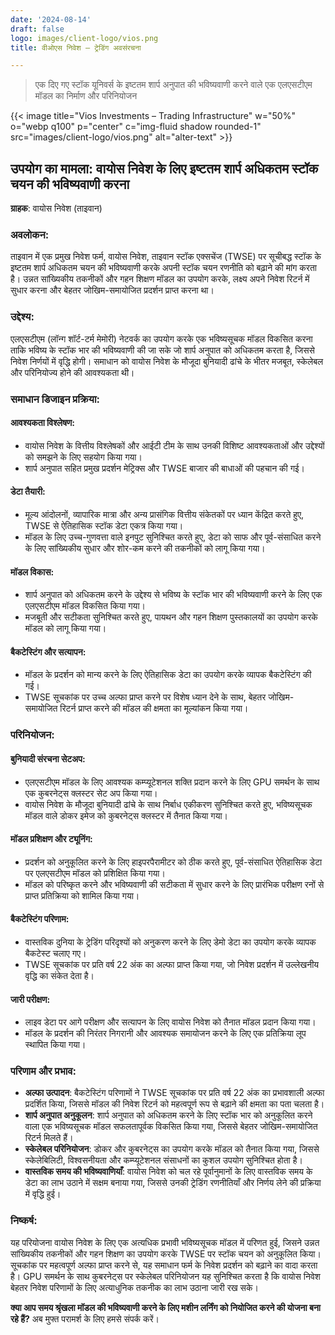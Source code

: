 ```yaml
---
date: '2024-08-14'
draft: false
logo: images/client-logo/vios.png
title: वीओएस निवेश – ट्रेडिंग अवसंरचना

---
```

> एक दिए गए स्टॉक यूनिवर्स के इष्टतम शार्प अनुपात की भविष्यवाणी करने वाले एक एलएसटीएम मॉडल का निर्माण और परिनियोजन

{{< image title="Vios Investments – Trading Infrastructure" w="50%" o="webp q100" p="center" c="img-fluid shadow rounded-1" src="images/client-logo/vios.png" alt="alter-text" >}}

## उपयोग का मामला: वायोस निवेश के लिए इष्टतम शार्प अधिकतम स्टॉक चयन की भविष्यवाणी करना

**ग्राहक**: वायोस निवेश (ताइवान)

### अवलोकन:

ताइवान में एक प्रमुख निवेश फर्म, वायोस निवेश, ताइवान स्टॉक एक्सचेंज (TWSE) पर सूचीबद्ध स्टॉक के इष्टतम शार्प अधिकतम चयन की भविष्यवाणी करके अपनी स्टॉक चयन रणनीति को बढ़ाने की मांग करता है। उन्नत सांख्यिकीय तकनीकों और गहन शिक्षण मॉडल का उपयोग करके, लक्ष्य अपने निवेश रिटर्न में सुधार करना और बेहतर जोखिम-समायोजित प्रदर्शन प्राप्त करना था।

### उद्देश्य:

एलएसटीएम (लॉन्ग शॉर्ट-टर्म मेमोरी) नेटवर्क का उपयोग करके एक भविष्यसूचक मॉडल विकसित करना ताकि भविष्य के स्टॉक भार की भविष्यवाणी की जा सके जो शार्प अनुपात को अधिकतम करता है, जिससे निवेश निर्णयों में वृद्धि होगी। समाधान को वायोस निवेश के मौजूदा बुनियादी ढांचे के भीतर मजबूत, स्केलेबल और परिनियोज्य होने की आवश्यकता थी।

### समाधान डिजाइन प्रक्रिया:

#### आवश्यकता विश्लेषण:

- वायोस निवेश के वित्तीय विश्लेषकों और आईटी टीम के साथ उनकी विशिष्ट आवश्यकताओं और उद्देश्यों को समझने के लिए सहयोग किया गया।
- शार्प अनुपात सहित प्रमुख प्रदर्शन मेट्रिक्स और TWSE बाजार की बाधाओं की पहचान की गई।

#### डेटा तैयारी:

- मूल्य आंदोलनों, व्यापारिक मात्रा और अन्य प्रासंगिक वित्तीय संकेतकों पर ध्यान केंद्रित करते हुए, TWSE से ऐतिहासिक स्टॉक डेटा एकत्र किया गया।
- मॉडल के लिए उच्च-गुणवत्ता वाले इनपुट सुनिश्चित करते हुए, डेटा को साफ और पूर्व-संसाधित करने के लिए सांख्यिकीय सुधार और शोर-कम करने की तकनीकों को लागू किया गया।

#### मॉडल विकास:

- शार्प अनुपात को अधिकतम करने के उद्देश्य से भविष्य के स्टॉक भार की भविष्यवाणी करने के लिए एक एलएसटीएम मॉडल विकसित किया गया।
- मजबूती और सटीकता सुनिश्चित करते हुए, पायथन और गहन शिक्षण पुस्तकालयों का उपयोग करके मॉडल को लागू किया गया।

#### बैकटेस्टिंग और सत्यापन:

- मॉडल के प्रदर्शन को मान्य करने के लिए ऐतिहासिक डेटा का उपयोग करके व्यापक बैकटेस्टिंग की गई।
- TWSE सूचकांक पर उच्च अल्फा प्राप्त करने पर विशेष ध्यान देने के साथ, बेहतर जोखिम-समायोजित रिटर्न प्राप्त करने की मॉडल की क्षमता का मूल्यांकन किया गया।

### परिनियोजन:

#### बुनियादी संरचना सेटअप:

- एलएसटीएम मॉडल के लिए आवश्यक कम्प्यूटेशनल शक्ति प्रदान करने के लिए GPU समर्थन के साथ एक कुबरनेट्स क्लस्टर सेट अप किया गया।
- वायोस निवेश के मौजूदा बुनियादी ढांचे के साथ निर्बाध एकीकरण सुनिश्चित करते हुए, भविष्यसूचक मॉडल वाले डोकर इमेज को कुबरनेट्स क्लस्टर में तैनात किया गया।

#### मॉडल प्रशिक्षण और ट्यूनिंग:

- प्रदर्शन को अनुकूलित करने के लिए हाइपरपैरामीटर को ठीक करते हुए, पूर्व-संसाधित ऐतिहासिक डेटा पर एलएसटीएम मॉडल को प्रशिक्षित किया गया।
- मॉडल को परिष्कृत करने और भविष्यवाणी की सटीकता में सुधार करने के लिए प्रारंभिक परीक्षण रनों से प्राप्त प्रतिक्रिया को शामिल किया गया।

#### बैकटेस्टिंग परिणाम:

- वास्तविक दुनिया के ट्रेडिंग परिदृश्यों को अनुकरण करने के लिए डेमो डेटा का उपयोग करके व्यापक बैकटेस्ट चलाए गए।
- TWSE सूचकांक पर प्रति वर्ष 22 अंक का अल्फा प्राप्त किया गया, जो निवेश प्रदर्शन में उल्लेखनीय वृद्धि का संकेत देता है।

#### जारी परीक्षण:

- लाइव डेटा पर आगे परीक्षण और सत्यापन के लिए वायोस निवेश को तैनात मॉडल प्रदान किया गया।
- मॉडल के प्रदर्शन की निरंतर निगरानी और आवश्यक समायोजन करने के लिए एक प्रतिक्रिया लूप स्थापित किया गया।

### परिणाम और प्रभाव:

- **अल्फा उत्पादन**: बैकटेस्टिंग परिणामों ने TWSE सूचकांक पर प्रति वर्ष 22 अंक का प्रभावशाली अल्फा प्रदर्शित किया, जिससे मॉडल की निवेश रिटर्न को महत्वपूर्ण रूप से बढ़ाने की क्षमता का पता चलता है।
- **शार्प अनुपात अनुकूलन**: शार्प अनुपात को अधिकतम करने के लिए स्टॉक भार को अनुकूलित करने वाला एक भविष्यसूचक मॉडल सफलतापूर्वक विकसित किया गया, जिससे बेहतर जोखिम-समायोजित रिटर्न मिलते हैं।
- **स्केलेबल परिनियोजन**: डोकर और कुबरनेट्स का उपयोग करके मॉडल को तैनात किया गया, जिससे स्केलेबिलिटी, विश्वसनीयता और कम्प्यूटेशनल संसाधनों का कुशल उपयोग सुनिश्चित होता है।
- **वास्तविक समय की भविष्यवाणियाँ**: वायोस निवेश को चल रहे पूर्वानुमानों के लिए वास्तविक समय के डेटा का लाभ उठाने में सक्षम बनाया गया, जिससे उनकी ट्रेडिंग रणनीतियाँ और निर्णय लेने की प्रक्रिया में वृद्धि हुई।

### निष्कर्ष:

यह परियोजना वायोस निवेश के लिए एक अत्यधिक प्रभावी भविष्यसूचक मॉडल में परिणत हुई, जिसने उन्नत सांख्यिकीय तकनीकों और गहन शिक्षण का उपयोग करके TWSE पर स्टॉक चयन को अनुकूलित किया। सूचकांक पर महत्वपूर्ण अल्फा प्राप्त करने से, यह समाधान फर्म के निवेश प्रदर्शन को बढ़ाने का वादा करता है। GPU समर्थन के साथ कुबरनेट्स पर स्केलेबल परिनियोजन यह सुनिश्चित करता है कि वायोस निवेश बेहतर निवेश परिणामों के लिए अत्याधुनिक तकनीक का लाभ उठाना जारी रख सके।

**क्या आप समय श्रृंखला मॉडल की भविष्यवाणी करने के लिए मशीन लर्निंग को नियोजित करने की योजना बना रहे हैं?** अब मुफ्त परामर्श के लिए हमसे संपर्क करें।
